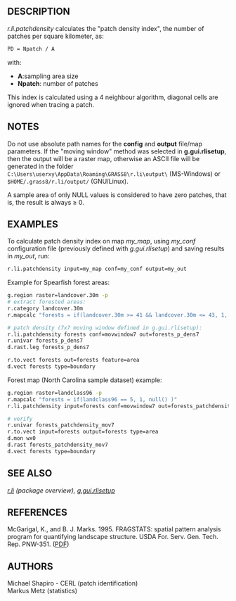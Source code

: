 ## DESCRIPTION

*r.li.patchdensity* calculates the "patch density index", the number of
patches per square kilometer, as:

```sh
PD = Npatch / A
```

with:

- **A**:sampling area size
- **Npatch**: number of patches

This index is calculated using a 4 neighbour algorithm, diagonal cells
are ignored when tracing a patch.

## NOTES

Do not use absolute path names for the **config** and **output**
file/map parameters. If the "moving window" method was selected in
**g.gui.rlisetup**, then the output will be a raster map, otherwise an
ASCII file will be generated in the folder
`C:\Users\userxy\AppData\Roaming\GRASS8\r.li\output\` (MS-Windows) or
`$HOME/.grass8/r.li/output/` (GNU/Linux).

A sample area of only NULL values is considered to have zero patches,
that is, the result is always ≥ 0.

## EXAMPLES

To calculate patch density index on map *my_map*, using *my_conf*
configuration file (previously defined with *g.gui.rlisetup*) and saving
results in *my_out*, run:

```sh
r.li.patchdensity input=my_map conf=my_conf output=my_out
```

Example for Spearfish forest areas:

```sh
g.region raster=landcover.30m -p
# extract forested areas:
r.category landcover.30m
r.mapcalc "forests = if(landcover.30m >= 41 && landcover.30m <= 43, 1, null())"

# patch density (7x7 moving window defined in g.gui.rlisetup):
r.li.patchdensity forests conf=movwindow7 out=forests_p_dens7
r.univar forests_p_dens7
d.rast.leg forests_p_dens7

r.to.vect forests out=forests feature=area
d.vect forests type=boundary
```

Forest map (North Carolina sample dataset) example:

```sh
g.region raster=landclass96 -p
r.mapcalc "forests = if(landclass96 == 5, 1, null() )"
r.li.patchdensity input=forests conf=movwindow7 out=forests_patchdensity_mov7

# verify
r.univar forests_patchdensity_mov7
r.to.vect input=forests output=forests type=area
d.mon wx0
d.rast forests_patchdensity_mov7
d.vect forests type=boundary
```

## SEE ALSO

*[r.li](r.li.md) (package overview),
[g.gui.rlisetup](g.gui.rlisetup.md)*

## REFERENCES

McGarigal, K., and B. J. Marks. 1995. FRAGSTATS: spatial pattern
analysis program for quantifying landscape structure. USDA For. Serv.
Gen. Tech. Rep. PNW-351. ([PDF](https://doi.org/10.2737/PNW-GTR-351))

## AUTHORS

Michael Shapiro - CERL (patch identification)  
Markus Metz (statistics)
